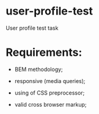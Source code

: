 # user-profile-test
User profile test task 

# Requirements:

- BEM methodology;

- responsive (media queries);

- using of CSS preprocessor;

- valid cross browser markup;
